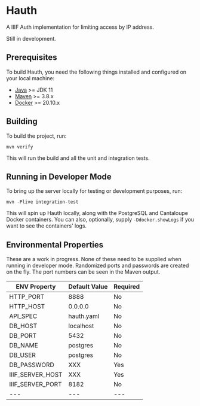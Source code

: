 # Hauth

A IIIF Auth implementation for limiting access by IP address.

Still in development.

## Prerequisites

To build Hauth, you need the following things installed and configured on your local machine:

* [Java](https://adoptopenjdk.net/) &gt;= JDK 11
* [Maven](https://maven.apache.org/download.cgi) &gt;= 3.8.x
* [Docker](https://www.docker.com/products/container-runtime) &gt;= 20.10.x

## Building

To build the project, run:

    mvn verify

This will run the build and all the unit and integration tests.

## Running in Developer Mode

To bring up the server locally for testing or development purposes, run:

    mvn -Plive integration-test

This will spin up Hauth locally, along with the PostgreSQL and Cantaloupe Docker containers. You can also, optionally, supply `-Ddocker.showLogs` if you want to see the containers' logs.

## Environmental Properties

These are a work in progress. None of these need to be supplied when running in developer mode. Randomized ports and passwords are created on the fly. The port numbers can be seen in the Maven output.

| ENV Property | Default Value | Required |
--- | --- | ---
| HTTP_PORT | 8888 | No |
| HTTP_HOST | 0.0.0.0 | No |
| API_SPEC | hauth.yaml | No |
| DB_HOST | localhost | No |
| DB_PORT | 5432 | No |
| DB_NAME | postgres | No |
| DB_USER | postgres | No |
| DB_PASSWORD | XXX | Yes |
| IIIF_SERVER_HOST | XXX | Yes |
| IIIF_SERVER_PORT | 8182 | No |
--- | --- | ---

